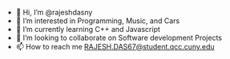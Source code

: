 - 👋 Hi, I’m @rajeshdasny
- 👀 I’m interested in Programming, Music, and Cars
- 🌱 I’m currently learning C++ and Javascript
- 💞️ I’m looking to collaborate on Software development Projects
- 📫 How to reach me RAJESH.DAS67@student.qcc.cuny.edu

<!---
rajeshdasny/rajeshdasny is a ✨ special ✨ repository because its `README.md` (this file) appears on your GitHub profile.
You can click the Preview link to take a look at your changes.
--->
